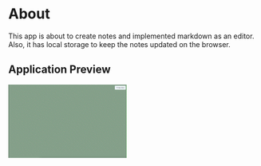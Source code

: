 # About

This app is about to create notes and implemented markdown as an editor. Also, it has local storage to keep the notes updated on the browser.

## Application Preview

![gif-preview](assets/notes-app.gif)
